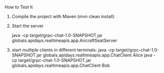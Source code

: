 How to Test It

1. Compile the project with Maven (mvn clean install)

2. Start the server
   
   java -cp target/grpc-chat-1.0-SNAPSHOT.jar globals.apidays.realtimeapis.app.AircraftSeatServer

3. start multiple clients in different terminals:
   java -cp target/grpc-chat-1.0-SNAPSHOT.jar globals.apidays.realtimeapis.app.ChatClient Alice
   java -cp target/grpc-chat-1.0-SNAPSHOT.jar globals.apidays.realtimeapis.app.ChatClient Bob